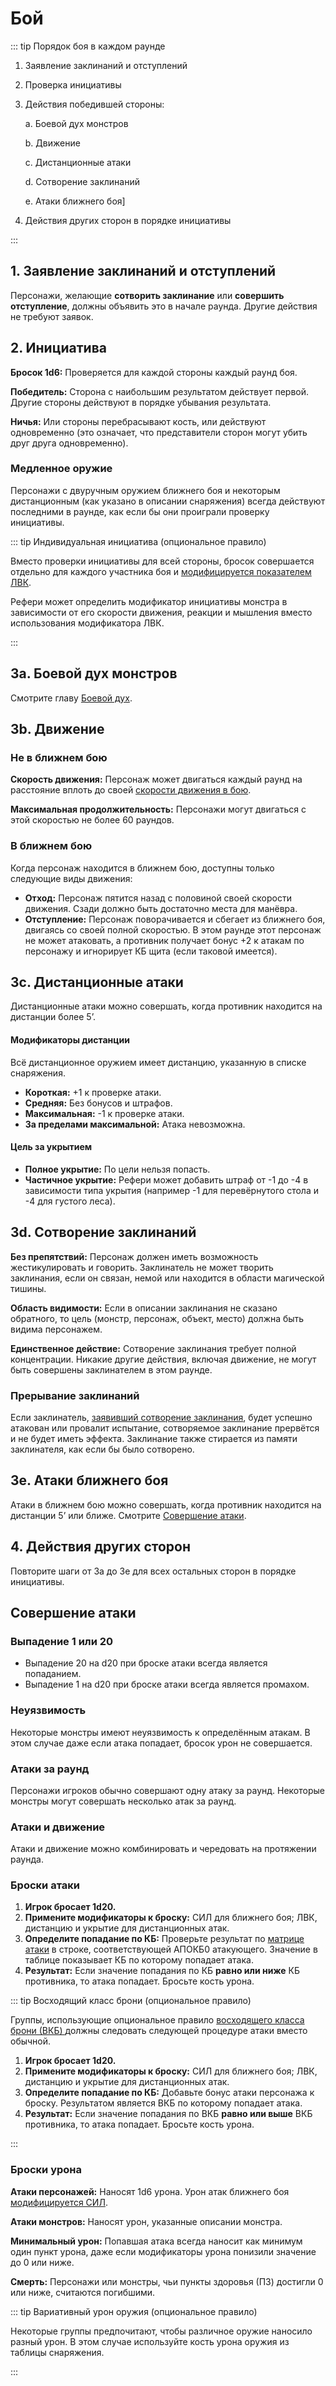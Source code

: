 # Бой

::: tip Порядок боя в каждом раунде

1. Заявление заклинаний и отступлений
2. Проверка инициативы
3. Действия победившей стороны:

   a. Боевой дух монстров

   b. Движение

   c. Дистанционные атаки

   d. Сотворение заклинаний

   e. Атаки ближнего боя]

4. Действия других сторон в порядке инициативы

:::

## 1. Заявление заклинаний и отступлений

Персонажи, желающие **сотворить заклинание** или **совершить отступление**, должны объявить это в начале раунда. Другие действия не требуют заявок.

## 2. Инициатива

**Бросок 1d6:** Проверяется для каждой стороны каждый раунд боя.

**Победитель:** Сторона с наибольшим результатом действует первой. Другие стороны действуют в порядке убывания результата.

**Ничья:** Или стороны перебрасывают кость, или действуют одновременно (это означает, что представители сторон могут убить друг друга одновременно).

### Медленное оружие

Персонажи с двуручным оружием ближнего боя и некоторым дистанционным (как указано в описании снаряжения) всегда действуют последними в раунде, как если бы они проиграли проверку инициативы.

::: tip Индивидуальная инициатива (опциональное правило)

Вместо проверки инициативы для всей стороны, бросок совершается отдельно для каждого участника боя и [модифицируется показателем ЛВК](../../characters/player-characters/ability-scores.md#модификаторы-ловкости).

Рефери может определить модификатор инициативы монстра в зависимости от его скорости движения, реакции и мышления вместо использования модификатора ЛВК.

:::

## 3a. Боевой дух монстров

Смотрите главу [Боевой дух](../encounters/morale.md).

## 3b. Движение

### Не в ближнем бою

**Скорость движения:** Персонаж может двигаться каждый раунд на расстояние вплоть до своей [скорости движения в бою](../../characters/player-characters/game-statistics.md#скорость-движения).

**Максимальная продолжительность:** Персонажи могут двигаться с этой скоростью не более 60 раундов.

### В ближнем бою

Когда персонаж находится в ближнем бою, доступны только следующие виды движения:

- **Отход:** Персонаж пятится назад с половиной своей скорости движения. Сзади должно быть достаточно места для манёвра.
- **Отступление:** Персонаж поворачивается и сбегает из ближнего боя, двигаясь со своей полной скоростью. В этом раунде этот персонаж не может атаковать, а противник получает бонус +2 к атакам по персонажу и игнорирует КБ щита (если таковой имеется).

## 3c. Дистанционные атаки

Дистанционные атаки можно совершать, когда противник находится на дистанции более 5’.

#### Модификаторы дистанции

Всё дистанционное оружием имеет дистанцию, указанную в списке снаряжения.

- **Короткая:** +1 к проверке атаки.
- **Средняя:** Без бонусов и штрафов.
- **Максимальная:** -1 к проверке атаки.
- **За пределами максимальной:** Атака невозможна.

#### Цель за укрытием

- **Полное укрытие:** По цели нельзя попасть.
- **Частичное укрытие:** Рефери может добавить штраф от -1 до -4 в зависимости типа укрытия (например -1 для перевёрнутого стола и -4 для густого леса).

## 3d. Сотворение заклинаний

**Без препятствий:** Персонаж должен иметь возможность жестикулировать и говорить. Заклинатель не может творить заклинания, если он связан, немой или находится в области магической тишины.

**Область видимости:** Если в описании заклинания не сказано обратного, то цель (монстр, персонаж, объект, место) должна быть видима персонажем.

**Единственное действие:** Сотворение заклинания требует полной концентрации. Никакие другие действия, включая движение, не могут быть совершены заклинателем в этом раунде.

### Прерывание заклинаний

Если заклинатель, [заявивший сотворение заклинания](#1-заявление-заклинаний-и-отступлений), будет успешно атакован или провалит испытание, сотворяемое заклинание прервётся и не будет иметь эффекта. Заклинание также стирается из памяти заклинателя, как если бы было сотворено.

## 3e. Атаки ближнего боя

Атаки в ближнем бою можно совершать, когда противник находится на дистанции 5’ или ближе. Смотрите [Совершение атаки](#совершение-атаки).

## 4. Действия других сторон

Повторите шаги от 3a до 3e для всех остальных сторон в порядке инициативы.

## Совершение атаки

### Выпадение 1 или 20

- Выпадение 20 на d20 при броске атаки всегда является попаданием.
- Выпадение 1 на d20 при броске атаки всегда является промахом.

### Неуязвимость

Некоторые монстры имеют неуязвимость к определённым атакам. В этом случае даже если атака попадает, бросок урон не совершается.

### Атаки за раунд

Персонажи игроков обычно совершают одну атаку за раунд. Некоторые монстры могут совершать несколько атак за раунд.

### Атаки и движение

Атаки и движение можно комбинировать и чередовать на протяжении раунда.

### Броски атаки

1. **Игрок бросает 1d20.**
2. **Примените модификаторы к броску:** СИЛ для ближнего боя; ЛВК, дистанцию и укрытие для дистанционных атак.
3. **Определите попадание по КБ:** Проверьте результат по [матрице атаки](../encounters/combat-tables.md#матрица-атаки) в строке, соответствующей АПОКБ0 атакующего. Значение в таблице показывает КБ по которому попадает атака.
4. **Результат:** Если значение попадания по КБ **равно или ниже** КБ противника, то атака попадает. Бросьте кость урона.

::: tip Восходящий класс брони (опциональное правило)

Группы, использующие опциональное правило [восходящего класса брони (ВКБ) ](../../characters/player-characters/game-statistics.md#восходящий-класс-брони-опциональное-правило)должны следовать следующей процедуре атаки вместо обычной.

1. **Игрок бросает 1d20.**
2. **Примените модификаторы к броску:** СИЛ для ближнего боя; ЛВК, дистанцию и укрытие для дистанционных атак.
3. **Определите попадание по КБ:** Добавьте бонус атаки персонажа к броску. Результатом является ВКБ по которому попадает атака.
4. **Результат:** Если значение попадания по ВКБ **равно или выше** ВКБ противника, то атака попадает. Бросьте кость урона.

:::

### Броски урона

**Атаки персонажей:** Наносят 1d6 урона. Урон атак ближнего боя [модифицируется СИЛ](../../characters/player-characters/ability-scores.md#модификаторы-силы).

**Атаки монстров:** Наносят урон, указанные описании монстра.

**Минимальный урон:** Попавшая атака всегда наносит как минимум один пункт урона, даже если модификаторы урона понизили значение до 0 или ниже.

**Смерть:** Персонажи или монстры, чьи пункты здоровья (ПЗ) достигли 0 или ниже, считаются погибшими.

::: tip Вариативный урон оружия (опциональное правило)

Некоторые группы предпочитают, чтобы различное оружие наносило разный урон. В этом случае используйте кость урона оружия из таблицы снаряжения.

:::
